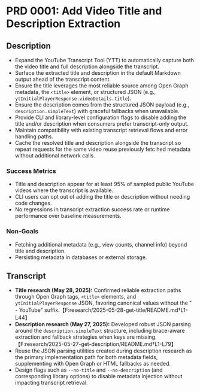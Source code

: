 # PRD 0001: Add Video Title and Description Extraction

## Description
- Expand the YouTube Transcript Tool (YTT) to automatically capture both the video title and full description alongside the transcript.
- Surface the extracted title and description in the default Markdown output ahead of the transcript content.
- Ensure the title leverages the most reliable source among Open Graph metadata, the `<title>` element, or structured JSON (e.g., `ytInitialPlayerResponse.videoDetails.title`).
- Ensure the description comes from the structured JSON payload (e.g., `description.simpleText`) with graceful fallbacks when unavailable.
- Provide CLI and library-level configuration flags to disable adding the title and/or description when consumers prefer transcript-only output.
- Maintain compatibility with existing transcript retrieval flows and error handling paths.
- Cache the resolved title and description alongside the transcript so repeat requests for the same video reuse previously fetc
hed metadata without additional network calls.

### Success Metrics
- Title and description appear for at least 95% of sampled public YouTube videos where the transcript is available.
- CLI users can opt out of adding the title or description without needing code changes.
- No regressions in transcript extraction success rate or runtime performance over baseline measurements.

### Non-Goals
- Fetching additional metadata (e.g., view counts, channel info) beyond title and description.
- Persisting metadata in databases or external storage.

## Transcript
- **Title research (May 28, 2025):** Confirmed reliable extraction paths through Open Graph tags, `<title>` elements, and `ytInitialPlayerResponse` JSON, favoring canonical values without the " - YouTube" suffix.【F:research/2025-05-28-get-title/README.md†L1-L44】
- **Description research (May 27, 2025):** Developed robust JSON parsing around the `description.simpleText` structure, including brace-aware extraction and fallback strategies when keys are missing.【F:research/2025-05-27-get-description/README.md†L1-L79】
- Reuse the JSON parsing utilities created during description research as the primary implementation path for both metadata fields, supplementing with Open Graph or HTML fallbacks as needed.
- Design flags such as `--no-title` and `--no-description` (and corresponding library options) to disable metadata injection without impacting transcript retrieval.
